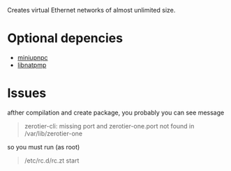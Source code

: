 Creates virtual Ethernet networks of almost unlimited size.

# Optional depencies
* [miniupnpc](http://slackbuilds.org/repository/14.2/libraries/miniupnpc/)
* [libnatpmp](http://slackbuilds.org/repository/14.2/libraries/libnatpmp/)

# Issues

afther compilation and create package, you probably you can see message

> zerotier-cli: missing port and zerotier-one.port not found in /var/lib/zerotier-one
 
so you must run (as root)

> /etc/rc.d/rc.zt start
